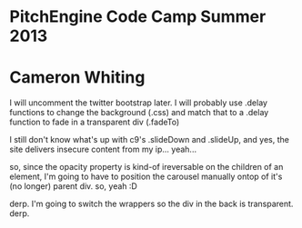 # PitchEngine Code Camp Summer 2013
# Cameron Whiting
I will uncomment the twitter bootstrap later.
I will probably use .delay functions to change the background (.css)
and match that to a .delay function to fade in a transparent div (.fadeTo)

I still don't know what's up with c9's .slideDown and .slideUp,
and yes, the site delivers insecure content from my ip... yeah...


so, since the opacity property is kind-of ireversable on the children
of an element, I'm going to have to position the carousel manually
ontop of it's (no longer) parent div. so, yeah :D

derp. I'm going to switch the wrappers so the div in the back is transparent.
derp.